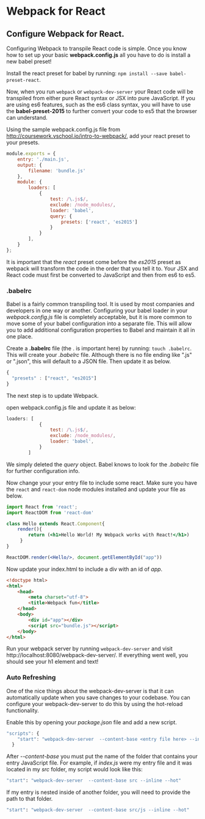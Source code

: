 # Webpack for React

## Configure Webpack for React.

Configuring Webpack to transpile React code is simple. Once you know how to set up your basic **webpack.config.js** all you have to do is install a new babel preset!

Install the react preset for babel by running: `npm install --save babel-preset-react`.

Now, when you run `webpack` or `webpack-dev-server` your React code will be transpiled from either pure React syntax or JSX into pure JavaScript. If you are using es6 features, such as the es6 class syntax, you will have to use the **babel-preset-2015** to further convert your code to es5 that the browser can understand.


Using the sample webpack.config.js file from http://coursework.vschool.io/intro-to-webpack/, add your react preset to your presets.

```jsx
module.exports = {  
    entry: './main.js',
    output: {
        filename: 'bundle.js'
    },
    module: {
        loaders: [
            {
                test: /\.js$/,
                exclude: /node_modules/,
                loader: 'babel',
                query: {
                    presets: ['react', 'es2015']
                }
            }
        ],
    }
};
```

It is important that the *react* preset come before the *es2015* preset as webpack will transform the code in the order that you tell it to. Your JSX and React code must first be converted to JavaScript and then from es6 to es5.

### .babelrc  

Babel is a fairly common transpiling tool. It is used by most companies and developers in one way or another. Configuring your babel loader in your *webpack.config.js* file is completely acceptable, but it is more common to move some of your babel configuration into a separate file. This will allow you to add additional configuration properties to Babel and maintain it all in one place.

Create a **.babelrc** file (the . is important here) by running: `touch .babelrc`. This will create your *.babelrc* file. Although there is no file ending like ".js" or ".json", this will default to a JSON file. Then update it as below.

```jsx
{
  "presets" : ["react", "es2015"]
}
```

The next step is to update Webpack.

open webpack.config.js file and update it as below:

```jsx
loaders: [
            {
                test: /\.js$/,
                exclude: /node_modules/,
                loader: 'babel',
            }
        ]
```

We simply deleted the *query* object. Babel knows to look for the *.babelrc* file for further configuration info.

Now change your your entry file to include some react. Make sure you have the `react` and `react-dom` node modules installed and update your file as below.

```jsx
import React from 'react';
import ReactDOM from 'react-dom'

class Hello extends React.Component{
    render(){
        return (<h1>Hello World! My Webpack works with React!</h1>) 
     }
}

ReactDOM.render(<Hello/>, document.getElementById("app"))
```

Now update your index.html to include a div with an id of *app*.

```html
<!doctype html>  
<html>  
    <head>
        <meta charset="utf-8">
        <title>Webpack fun</title>
    </head>
    <body>
        <div id="app"></div>
        <script src="bundle.js"></script>
    </body>
</html> 
```

Run your webpack server by running `webpack-dev-server` and visit http://localhost:8080/webpack-dev-server/. If everything went well, you should see your h1 element and text!

### Auto Refreshing  

One of the nice things about the webpack-dev-server is that it can automatically update when you save changes to your codebase. You can configure your webpack-dev-server to do this by using the hot-reload functionality.

Enable this by opening your *package.json* file and add a new script.

```jsx
"scripts": {
    "start": "webpack-dev-server  --content-base <entry file here> --inline --hot"
  }
```

After *--content-base* you must put the name of the folder that contains your entry JavaScript file. For example, if *index.js* were my entry file and it was located in my *src* folder, my script would look like this:

```sh
"start": "webpack-dev-server  --content-base src --inline --hot"
```

If my entry is nested inside of another folder, you will need to provide the path to that folder.

```sh
"start": "webpack-dev-server  --content-base src/js --inline --hot"
```

